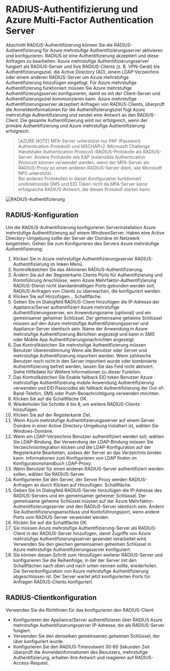 <properties 
    pageTitle="RADIUS-Authentifizierung und Azure Multi-Factor Authentication Server"
    description="Dies ist der Azure mehrstufige Authentifizierungsseite, die bei Bereitstellung von RADIUS-Authentifizierung und Azure mehrstufige Authentifizierungsserver."
    services="multi-factor-authentication"
    documentationCenter=""
    authors="kgremban"
    manager="femila"
    editor="curtand"/>

<tags
    ms.service="multi-factor-authentication"
    ms.workload="identity"
    ms.tgt_pltfrm="na"
    ms.devlang="na"
    ms.topic="get-started-article"
    ms.date="08/15/2016"
    ms.author="kgremban"/>



# <a name="radius-authentication-and-azure-multi-factor-authentication-server"></a>RADIUS-Authentifizierung und Azure Multi-Factor Authentication Server

Abschnitt RADIUS-Authentifizierung können Sie die RADIUS-Authentifizierung für Azure mehrstufige Authentifizierungsserver aktivieren und konfigurieren. RADIUS ist eine Authentifizierung akzeptiert und diese Anfragen zu bearbeiten. Azure mehrstufige Authentifizierungsserver fungiert als RADIUS-Server und Ihre RADIUS-Clients (z. B. VPN-Gerät) bis Authentifizierungsziel, die Active Directory (AD), einem LDAP-Verzeichnis oder einem anderen RADIUS-Server um Azure mehrstufige Authentifizierung hinzufügen eingefügt. Für Azure mehrstufige Authentifizierung funktioniert müssen Sie Azure mehrstufige Authentifizierungsserver konfigurieren, damit es mit der Client-Server und Authentifizierungsziel kommunizieren kann. Azure mehrstufige Authentifizierungsserver akzeptiert Anfragen von RADIUS-Clients, überprüft die Anmeldeinformationen für die Authentifizierungsziel fügt Azure mehrstufige Authentifizierung und sendet eine Antwort an den RADIUS-Client. Die gesamte Authentifizierung wird nur erfolgreich, wenn der primäre Authentifizierung und Azure mehrstufige Authentifizierung erfolgreich.

>[AZURE.NOTE]
>MFA-Server unterstützt nur PAP (Password Authentication-Protokoll) und MSCHAPv2 (Microsoft Challenge Handshake Authentication Protocol)-RADIUS-Protokolle als RADIUS-Server.  Andere Protokolle wie EAP (extensible Authentication Protocol) können verwendet werden, wenn der MFA-Server als RADIUS-Proxy an einen anderen RADIUS-Server dient, wie Microsoft NPS unterstützt.
></br>
>Bei anderen Protokollen in dieser Konfiguration funktioniert unidirektionale SMS und EID Token nicht da MFA-Server keine erfolgreiche RADIUS-Antwort, die dieses Protokoll starten kann.


![RADIUS-Authentifizierung](./media/multi-factor-authentication-get-started-server-rdg/radius.png)

## <a name="radius-authentication-configuration"></a>RADIUS-Konfiguration

Um die RADIUS-Authentifizierung konfigurieren Serverinstallation Azure mehrstufige Authentifizierung auf einem WindowsServer. Haben eine Active Directory-Umgebung sollte der Server der Domäne im Netzwerk beigetreten. Gehen Sie zum Konfigurieren des Servers Azure mehrstufige Authentifizierung:

1. Klicken Sie in Azure mehrstufige Authentifizierungsserver RADIUS-Authentifizierung im linken Menü.
2. Kontrollkästchen Sie das Aktivieren RADIUS-Authentifizierung.
3. Ändern Sie auf der Registerkarte Clients Ports für Authentifizierung und Kontoführung Anschlüsse, wenn Azure Mehrfaktor-Authentifizierung RADIUS-Dienst nicht standardmäßigen Ports gebunden werden soll, RADIUS-Anfragen von Clients zu überwachen, die konfiguriert werden.
4. Klicken Sie auf Hinzufügen... Schaltfläche.
5. Geben Sie im Dialogfeld RADIUS-Client hinzufügen die IP-Adresse der Appliance/Server authentifiziert Azure mehrstufige Authentifizierungsserver, ein Anwendungsname (optional) und ein gemeinsamer geheimer Schlüssel. Der gemeinsame geheime Schlüssel müssen auf den Azure mehrstufige Authentifizierungsserver und Appliance-Server identisch sein. Name der Anwendung in Azure mehrstufige Authentifizierung Berichten angezeigt und kann in SMS oder Mobile App Authentifizierungsnachrichten angezeigt.
6. Das Kontrollkästchen Sie mehrstufige Authentifizierung müssen Benutzer Übereinstimmung Wenn alle Benutzer oder Server und mehrstufige Authentifizierung importiert werden. Wenn zahlreiche Benutzer noch nicht in den Server importiert wurde oder kombinierte Authentifizierung befreit werden, lassen Sie das Feld nicht aktiviert. Siehe Hilfedatei für Weitere Informationen zu dieser Funktion.
7. Das Kontrollkästchen Sie Enable fallback EID token Benutzer Azure mehrstufige Authentifizierung mobile Anwendung Authentifizierung verwenden und EID Passcodes als fallback Authentifizierung der Out-of-Band-Telefon, SMS oder Push-Benachrichtigung verwenden möchten.
8. Klicken Sie auf die Schaltfläche OK.
9. Wiederholen Sie Schritte 4 bis 8, um weitere RADIUS-Clients hinzufügen.
10. Klicken Sie auf der Registerkarte Ziel.
11. Wenn Azure mehrstufige Authentifizierungsserver auf einem Server Domäne in einer Active Directory-Umgebung installiert ist, wählen Sie Windows-Domäne.
12. Wenn ein LDAP-Verzeichnis Benutzer authentifiziert werden soll, wählen Sie LDAP-Bindung. Bei Verwendung der LDAP-Bindung müssen Sie Verzeichnisintegration klicken und die LDAP-Konfiguration auf der Registerkarte Bearbeiten, sodass der Server an das Verzeichnis binden kann. Informationen zum Konfigurieren von LDAP finden im Konfigurationshandbuch LDAP-Proxy.
13. Wenn Benutzer für einen anderen RADIUS-Server authentifiziert werden sollen, wählen Sie RADIUS-Server.
14. Konfigurieren Sie den Server, der Server Proxy werden RADIUS-Anfragen an durch Klicken auf Hinzufügen. Schaltfläche.
15. Geben Sie im Dialogfeld RADIUS-Server hinzufügen die IP-Adresse des RADIUS-Servers und ein gemeinsamer geheimer Schlüssel. Der gemeinsame geheime Schlüssel müssen auf der Azure Mehrfaktor-Authentifizierungsserver und den RADIUS-Server identisch sein. Ändern Sie Authentifizierungsanschluss und Kontoführungsport, wenn andere Ports vom RADIUS-Server verwendet werden.
16. Klicken Sie auf die Schaltfläche OK.
17. Sie müssen Azure mehrstufige Authentifizierung-Server als RADIUS-Client in der RADIUS-Server hinzufügen, damit Zugriffe von Azure mehrstufige Authentifizierungsserver gesendet verarbeitet wird. Verwenden Sie den gleichen gemeinsamen geheimen Schlüssel in Azure mehrstufige Authentifizierungsserver konfiguriert.
18. Sie können diesen Schritt zum Hinzufügen weiterer RADIUS-Server und konfigurieren Sie die Reihenfolge, in der der Server mit den Schaltflächen nach oben und nach unten nennen sollte, wiederholen. Die Serverkonfiguration von Azure mehrstufige Authentifizierung abgeschlossen ist. Der Server wartet jetzt konfigurierten Ports für Anfragen RADIUS-Clients konfiguriert.   


## <a name="radius-client-configuration"></a>RADIUS-Clientkonfiguration

Verwenden Sie die Richtlinien für das konfigurieren den RADIUS-Client:

- Konfigurieren der Appliance/Server authentifizieren über RADIUS Azure mehrstufige Authentifizierungsserver IP-Adresse, die als RADIUS-Server fungiert.
- Verwenden Sie den denselben gemeinsamen geheimen Schlüssel, der über konfiguriert wurde.
- Konfigurieren Sie den RADIUS-Timeoutwert 30-60 Sekunden Zeit überprüft die Anmeldeinformationen des Benutzers, mehrstufige Authentifizierung, erhalten ihre Antwort und reagieren auf RADIUS-Access-Request.
